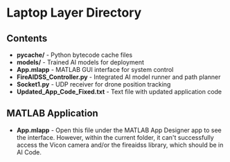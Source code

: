 # Laptop Layer Directory

## Contents

- **__pycache__/** - Python bytecode cache files
- **models/** - Trained AI models for deployment
- **App.mlapp** - MATLAB GUI interface for system control
- **FireAIDSS_Controller.py** - Integrated AI model runner and path planner
- **Socket1.py** - UDP receiver for drone position tracking
- **Updated_App_Code_Fixed.txt** - Text file with updated application code

## MATLAB Application

- **App.mlapp** - Open this file under the MATLAB App Designer app to see the interface. However, within the current folder, it can't successfully access the Vicon camera and/or the fireaidss library, which should be in AI Code\.
